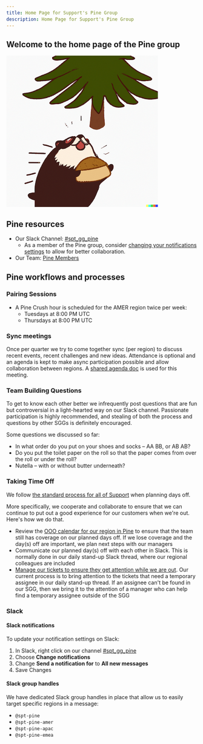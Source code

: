 ```yaml
---
title: Home Page for Support's Pine Group
description: Home Page for Support's Pine Group
---
```


## Welcome to the home page of the Pine group

![a triumphant tanuki holding bread over its head under a pine tree](pine.png)

## Pine resources

- Our Slack Channel: [#spt_gg_pine](https://gitlab.slack.com/archives/C02SAEW4B24)
  - As a member of the Pine group, consider [changing your notifications settings](#slack-notifications) to allow for better collaboration.
- Our Team: [Pine Members](https://gitlab-com.gitlab.io/support/team/sgg.html?search=pine)

## Pine workflows and processes

### Pairing Sessions

 - A Pine Crush hour is scheduled for the AMER region twice per week:
   - Tuesdays at 8:00 PM UTC
   - Thursdays at 8:00 PM UTC

### Sync meetings

Once per quarter we try to come together sync (per region) to discuss recent events, recent challenges and new ideas. Attendance is optional and an agenda is kept to make async participation possible and allow collaboration between regions. A [shared agenda doc](https://docs.google.com/document/d/1RICHdl1qhd5HLZvZiDkKKufi_Gi9MzV3bx9eu0zAYsU/edit) is used for this meeting.

### Team Building Questions

To get to know each other better we infrequently post questions that are fun but controversial in a light-hearted way on our Slack channel. Passionate participation is highly recommended, and stealing of both the process and questions by other SGGs is definitely encouraged.

Some questions we discussed so far:

 - In what order do you put on your shoes and socks – AA BB, or AB AB?
 - Do you put the toilet paper on the roll so that the paper comes from over the roll or under the roll?
 - Nutella – with or without butter underneath?

### Taking Time Off

We follow [the standard process for all of Support](../../../support-time-off.md) when planning days off.

More specifically, we cooperate and collaborate to ensure that we
can continue to put out a good experience for our customers when we're
out. Here's how we do that.

- Review the [OOO calendar for our region in Pine](../../../support-time-off.md#support-time-off-calendars)
  to ensure that the team still has coverage on our planned days off. If we lose
  coverage and the day(s) off are important, we plan next steps with our
  managers
- Communicate our planned day(s) off with each other in Slack.
  This is normally done in our daily stand-up Slack thread, where our
  regional colleagues are included
- [Manage our tickets to ensure they get attention while we are out](../../../support-time-off.md#coverage-for-assigned-tickets).
  Our current process is to bring attention to the tickets that need a
  temporary assignee in our daily stand-up thread. If an assignee can't be
  found in our SGG, then we bring it to the attention of a manager who can
  help find a temporary assignee outside of the SGG


### Slack

#### Slack notifications

To update your notification settings on Slack:
1. In Slack, right click on our channel [#spt_gg_pine](https://gitlab.slack.com/archives/C02SAEW4B24)
1. Choose **Change notifications**
1. Change **Send a notification for** to **All new messages**
1. Save Changes

#### Slack group handles

We have dedicated Slack group handles in place that allow us to easily target specific regions in a message:

 - `@spt-pine`
 - `@spt-pine-amer`
 - `@spt-pine-apac`
 - `@spt-pine-emea`
